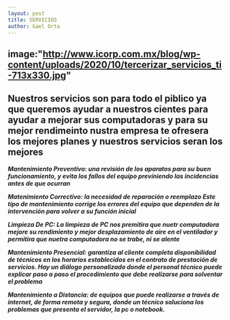 ```yaml
--- 
layout: post
title: SERVICIOS 
author: Gael Orta 
---
```

image:"http://www.icorp.com.mx/blog/wp-content/uploads/2020/10/tercerizar_servicios_ti-713x330.jpg" 
---

## Nuestros servicios son para todo el piblico ya que queremos ayudar a nuestros cientes para ayudar a mejorar sus computadoras y para su mejor rendimeinto nustra empresa te ofresera los mejores planes y nuestros servicios seran los mejores

**_Mantenimiento Preventivo: una revisión de los aparatos para su buen funcionamiento, y evita los fallos del equipo previniendo las incidencias antes de que ocurran_**

**_Matenimiento Correctivo: la necesidad de reparación o reemplazo Este tipo de mantenimiento corrige los errores del equipo que dependen de la intervención para volver a su función inicial_**

**_Limpieza De PC: La limpieza de PC nos premitira que nuetr computadora mejore su rendimiento y mejor desplazamiento de aire en el ventilador y permitira que nuetra computadora no se trabe, ni se alente_**

**_Mantenimiento Presencial: garantiza al cliente completa disponibilidad de técnicos en los horarios establecidos en el contrato de prestación de servicios. Hay un diálogo personalizado donde el personal técnico puede explicar paso a paso el procedimiento que debe realizarse para solventar el problema_**

**_Mantenimiento a Distancia: de equipos que puede realizarse a través de internet, de forma remota y segura, donde un técnico soluciona los problemas que presenta el servidor, la pc o notebook._**
